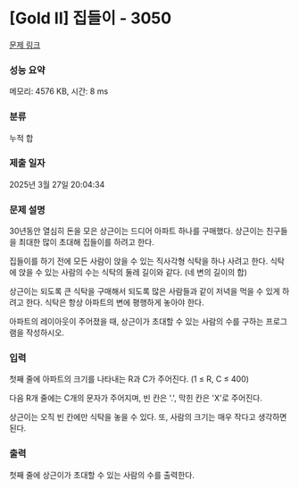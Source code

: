 # [Gold II] 집들이 - 3050 

[문제 링크](https://www.acmicpc.net/problem/3050) 

### 성능 요약

메모리: 4576 KB, 시간: 8 ms

### 분류

누적 합

### 제출 일자

2025년 3월 27일 20:04:34

### 문제 설명

<p>30년동안 열심히 돈을 모은 상근이는 드디어 아파트 하나를 구매했다. 상근이는 친구들을 최대한 많이 초대해 집들이를 하려고 한다.</p>

<p>집들이를 하기 전에 모든 사람이 앉을 수 있는 직사각형 식탁을 하나 사려고 한다. 식탁에 앉을 수 있는 사람의 수는 식탁의 둘레 길이와 같다. (네 변의 길이의 합)</p>

<p>상근이는 되도록 큰 식탁을 구매해서 되도록 많은 사람들과 같이 저녁을 먹을 수 있게 하려고 한다. 식탁은 항상 아파트의 변에 평행하게 놓아야 한다.</p>

<p>아파트의 레이아웃이 주어졌을 때, 상근이가 초대할 수 있는 사람의 수를 구하는 프로그램을 작성하시오.</p>

### 입력 

 <p>첫째 줄에 아파트의 크기를 나타내는 R과 C가 주어진다. (1 ≤ R, C ≤ 400)</p>

<p>다음 R개 줄에는 C개의 문자가 주어지며, 빈 칸은 '.', 막힌 칸은 'X'로 주어진다.</p>

<p>상근이는 오직 빈 칸에만 식탁을 놓을 수 있다. 또, 사람의 크기는 매우 작다고 생각하면 된다.</p>

### 출력 

 <p>첫째 줄에 상근이가 초대할 수 있는 사람의 수를 출력한다.</p>

